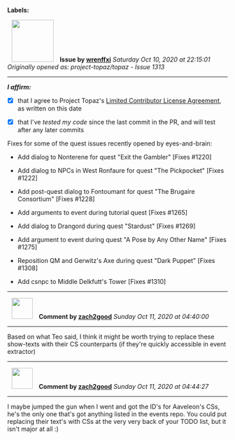 **Labels:**



<a href="https://github.com/wrenffxi"><img src="https://avatars1.githubusercontent.com/u/21246949?v=4" width="96" height="96" hspace="10"></img></a> **Issue by [wrenffxi](https://github.com/wrenffxi)**
_Saturday Oct 10, 2020 at 22:15:01_
_Originally opened as: project-topaz/topaz - Issue 1313_

----

<!-- place 'x' mark between square [] brackets to affirm: -->
**_I affirm:_**
- [x] that I agree to Project Topaz's [Limited Contributor License Agreement](http://project-topaz.com/blob/release/CONTRIBUTOR_AGREEMENT.md), as written on this date
- [x] that I've _tested my code_ since the last commit in the PR, and will test after any later commits

Fixes for some of the quest issues recently opened by eyes-and-brain:

* Add dialog to Nonterene for quest "Exit the Gambler" [Fixes #1220]
* Add dialog to NPCs in West Ronfaure for quest "The Pickpocket" [Fixes #1222]
* Add post-quest dialog to Fontoumant for quest "The Brugaire Consortium" [Fixes #1228]
* Add arguments to event during tutorial quest [Fixes #1265]
* Add dialog to Drangord during quest "Stardust" [Fixes #1269]
* Add argument to event during quest "A Pose by Any Other Name" [Fixes #1275]
* Reposition QM and Gerwitz's Axe during quest "Dark Puppet" [Fixes #1308]
* Add csnpc to Middle Delkfutt's Tower [Fixes #1310]




----
<a href="https://github.com/zach2good"><img src="https://avatars3.githubusercontent.com/u/1389729?v=4" width="48" height="48" hspace="10"></img></a> **Comment by [zach2good](https://github.com/zach2good)**
_Sunday Oct 11, 2020 at 04:40:00_

----

Based on what Teo said, I think it might be worth trying to replace these show-texts with their CS counterparts (if they're quickly accessible in event extractor)


----
<a href="https://github.com/zach2good"><img src="https://avatars3.githubusercontent.com/u/1389729?v=4" width="48" height="48" hspace="10"></img></a> **Comment by [zach2good](https://github.com/zach2good)**
_Sunday Oct 11, 2020 at 04:44:27_

----

I maybe jumped the gun when I went and got the ID's for Aaveleon's CSs, he's the only one that's got anything listed in the events repo. You could put replacing their text's with CSs at the very very back of your TODO list, but it isn't major at all :)
